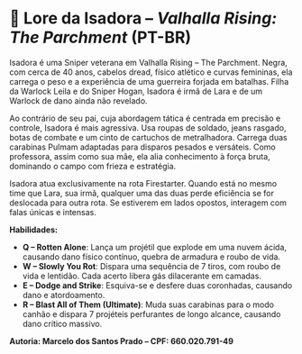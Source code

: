 # 📜 Lore da Isadora – *Valhalla Rising: The Parchment* (PT-BR)

Isadora é uma Sniper veterana em Valhalla Rising – The Parchment. Negra, com cerca de 40 anos, cabelos dread, físico atlético e curvas femininas, ela carrega o peso e a experiência de uma guerreira forjada em batalhas. Filha da Warlock Leila e do Sniper Hogan, Isadora é irmã de Lara e de um Warlock de dano ainda não revelado. 

Ao contrário de seu pai, cuja abordagem tática é centrada em precisão e controle, Isadora é mais agressiva. Usa roupas de soldado, jeans rasgado, botas de combate e um cinto de cartuchos de metralhadora. Carrega duas carabinas Pulmam adaptadas para disparos pesados e versáteis. Como professora, assim como sua mãe, ela alia conhecimento à força bruta, dominando o campo com frieza e estratégia.

Isadora atua exclusivamente na rota Firestarter. Quando está no mesmo time que Lara, sua irmã, qualquer uma das duas perde eficiência se for deslocada para outra rota. Se estiverem em lados opostos, interagem com falas únicas e intensas.

**Habilidades:**
- **Q – Rotten Alone**: Lança um projétil que explode em uma nuvem ácida, causando dano físico contínuo, quebra de armadura e roubo de vida.
- **W – Slowly You Rot**: Dispara uma sequência de 7 tiros, com roubo de vida e lentidão. Cada acerto libera gás dilacerante em camadas.
- **E – Dodge and Strike**: Esquiva-se e desfere duas coronhadas, causando dano e atordoamento.
- **R – Blast All of Them (Ultimate)**: Muda suas carabinas para o modo canhão e dispara 7 projéteis perfurantes de longo alcance, causando dano crítico massivo.

**Autoria: Marcelo dos Santos Prado – CPF: 660.020.791-49**
